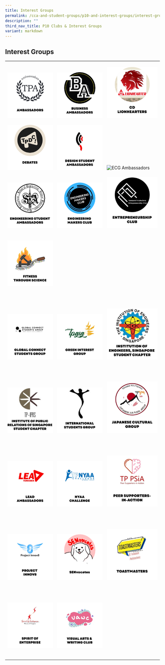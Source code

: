 ```yaml
---
title: Interest Groups
permalink: /cca-and-student-groups/p10-and-interest-groups/interest-groups/
description: ""
third_nav_title: P10 Clubs & Interest Groups
variant: markdown
---
```

## Interest Groups 

<div>
<table><tbody><tr>
					<td style="max-width:33%; vertical-align:bottom; border:none"><br>
<a href="/interest-groups/ambassadors/" style="text-decoration: none">
<img src="/images/Interest Groups/AMBASSADORS_button-01-v2.png" style="display:block;margin-left:auto;margin-right:auto;" alt="Ambassadors">
</a>
</td><td style="max-width:33%; vertical-align:bottom; border:none"><br>
<a href="/interest-groups/business-ambassadors/" style="text-decoration: none">
<img src="/images/Interest Groups/BA_button-01.png" style="display:block;margin-left:auto;margin-right:auto;" alt="Business Ambassadors">
</a>
</td>
					<td style="max-width:33%; vertical-align:bottom; border:none"><br>
<a href="/interest-groups/cd-lionhearters/" style="text-decoration: none">
<img src="/images/Interest Groups/LIONHEARTERS_button-01-v2.png" style="display:block;margin-left:auto;margin-right:auto;" alt="CD Lionhearters">
</a>
</td></tr><tr>
					<td style="max-width:33%; vertical-align:bottom; border:none"><br>
<a href="/interest-groups/debates/" style="text-decoration: none">
<img src="/images/Interest Groups/DEBATES_button-01-v2.png" style="display:block;margin-left:auto;margin-right:auto;" alt="Debates">
</a>
</td>
					<td style="max-width:33%; vertical-align:bottom; border:none"><br>
<a href="/interest-groups/design-student-ambassadors/" style="text-decoration: none">
<img src="/images/Interest Groups/DSA_button-01.png" style="display:block;margin-left:auto;margin-right:auto;" alt="Design Student Ambassadors">
</a>
						</td>
					<td style="max-width:33%; vertical-align:bottom; border:none"><br>
<a href="/interest-groups/ecgambassadors/" style="text-decoration: none">
<img src="https://hosting.photobucket.com/images/i/tracyng81/ECG_AMBASSADORS.png?width=320&amp;height=320&amp;fit=bounds" style="display:block;margin-left:auto;margin-right:auto;" alt="ECG Ambassadors">
</a>					
</td></tr><tr>
<td style="max-width:33%; vertical-align:bottom; border:none"><br>
<a href="/interest-groups/engineering-student-ambassadors/" style="text-decoration: none">
<img src="/images/Interest Groups/ESA_button-01.png" style="display:block;margin-left:auto;margin-right:auto;" alt="Engineering Student Ambassadors">
</a>
	</td><td style="max-width:33%; vertical-align:bottom; border:none"><br>
<a href="/interest-groups/engineering-makers-club/" style="text-decoration: none">
<img src="/images/Interest Groups/EMC_button-01.png" style="display:block;margin-left:auto;margin-right:auto;" alt="Engineering Makers Club">
</a>
</td>
	<td style="max-width:33%; vertical-align:bottom; border:none"><br>
<a href="/interest-groups/entrepreneurship-club/" style="text-decoration: none">
<img src="/images/Interest Groups/EC_button-01.png" style="display:block;margin-left:auto;margin-right:auto;" alt="Entrepreneurship Club">
</a>
</td>
					</tr>
					<tr><td style="max-width:33%; vertical-align:bottom; border:none"><br>
<a href="/interest-groups/fitness-through-science/" style="text-decoration: none">
&nbsp;&nbsp;&nbsp;&nbsp;&nbsp;&nbsp;&nbsp;&nbsp;&nbsp;&nbsp;&nbsp;&nbsp;&nbsp;&nbsp;&nbsp;&nbsp;&nbsp;&nbsp;&nbsp; <img src="/images/Interest Groups/FITS_button-01.png" style="display:block;margin-left:auto;margin-right:auto;" alt="Entrepreneurship Club">
&nbsp;&nbsp;&nbsp;&nbsp;&nbsp;&nbsp;&nbsp;&nbsp;&nbsp;&nbsp;&nbsp;&nbsp;&nbsp;&nbsp;&nbsp;&nbsp;&nbsp;&nbsp;&nbsp; 
&nbsp;&nbsp;&nbsp;&nbsp;&nbsp;&nbsp;&nbsp;&nbsp;&nbsp;&nbsp;&nbsp;&nbsp;&nbsp;&nbsp;&nbsp; </a>
&nbsp;&nbsp;&nbsp;&nbsp;&nbsp;&nbsp;&nbsp;&nbsp;&nbsp;&nbsp;&nbsp; </td></tr><tr><td style="max-width:33%; vertical-align:bottom; border:none"><br>
&nbsp;&nbsp;&nbsp;&nbsp;&nbsp;&nbsp;&nbsp;&nbsp;&nbsp;&nbsp;&nbsp;&nbsp;&nbsp;&nbsp;&nbsp; <a href="/interest-groups/global-connect-student-group/" style="text-decoration: none">
&nbsp;&nbsp;&nbsp;&nbsp;&nbsp;&nbsp;&nbsp;&nbsp;&nbsp;&nbsp;&nbsp;&nbsp;&nbsp;&nbsp;&nbsp;&nbsp;&nbsp;&nbsp;&nbsp; <img src="/images/Interest Groups/GCSG_button-01.png" style="display:block;margin-left:auto;margin-right:auto;" alt="Global Connect Student Group">
&nbsp;&nbsp;&nbsp;&nbsp;&nbsp;&nbsp;&nbsp;&nbsp;&nbsp;&nbsp;&nbsp;&nbsp;&nbsp;&nbsp;&nbsp;&nbsp;&nbsp;&nbsp;&nbsp; 
&nbsp;&nbsp;&nbsp;&nbsp;&nbsp;&nbsp;&nbsp;&nbsp;&nbsp;&nbsp;&nbsp;&nbsp;&nbsp;&nbsp;&nbsp; </a>
&nbsp;&nbsp;&nbsp;&nbsp;&nbsp;&nbsp;&nbsp;&nbsp;&nbsp;&nbsp;&nbsp; </td><td style="max-width:33%; vertical-align:bottom; border:none"><br>
&nbsp;&nbsp;&nbsp;&nbsp;&nbsp;&nbsp;&nbsp;&nbsp;&nbsp;&nbsp;&nbsp;&nbsp;&nbsp;&nbsp;&nbsp; <a href="/interest-groups/green-interest-group/" style="text-decoration: none">
&nbsp;&nbsp;&nbsp;&nbsp;&nbsp;&nbsp;&nbsp;&nbsp;&nbsp;&nbsp;&nbsp;&nbsp;&nbsp;&nbsp;&nbsp;&nbsp;&nbsp;&nbsp;&nbsp; <img src="/images/Interest Groups/GIG_button-01.png" style="display:block;margin-left:auto;margin-right:auto;" alt="Green Interest Group">
&nbsp;&nbsp;&nbsp;&nbsp;&nbsp;&nbsp;&nbsp;&nbsp;&nbsp;&nbsp;&nbsp;&nbsp;&nbsp;&nbsp;&nbsp;&nbsp;&nbsp;&nbsp;&nbsp; 
&nbsp;&nbsp;&nbsp;&nbsp;&nbsp;&nbsp;&nbsp;&nbsp;&nbsp;&nbsp;&nbsp;&nbsp;&nbsp;&nbsp;&nbsp; </a>
&nbsp;&nbsp;&nbsp;&nbsp;&nbsp;&nbsp;&nbsp;&nbsp;&nbsp;&nbsp;&nbsp; </td>
					<td style="max-width:33%; vertical-align:bottom; border:none"><br>
&nbsp;&nbsp;&nbsp;&nbsp;&nbsp;&nbsp;&nbsp;&nbsp;&nbsp;&nbsp;&nbsp;&nbsp;&nbsp;&nbsp;&nbsp; <a href="/interest-groups/ies-student-chapter/" style="text-decoration: none">
&nbsp;&nbsp;&nbsp;&nbsp;&nbsp;&nbsp;&nbsp;&nbsp;&nbsp;&nbsp;&nbsp;&nbsp;&nbsp;&nbsp;&nbsp;&nbsp;&nbsp;&nbsp;&nbsp; <img src="/images/Interest Groups/IES_button-01.png" style="display:block;margin-left:auto;margin-right:auto;" alt="Institution of Engineers, Singapore Student Chapter">
&nbsp;&nbsp;&nbsp;&nbsp;&nbsp;&nbsp;&nbsp;&nbsp;&nbsp;&nbsp;&nbsp;&nbsp;&nbsp;&nbsp;&nbsp;&nbsp;&nbsp;&nbsp;&nbsp; 
&nbsp;&nbsp;&nbsp;&nbsp;&nbsp;&nbsp;&nbsp;&nbsp;&nbsp;&nbsp;&nbsp;&nbsp;&nbsp;&nbsp;&nbsp; </a>
&nbsp;&nbsp;&nbsp;&nbsp;&nbsp;&nbsp;&nbsp;&nbsp;&nbsp;&nbsp;&nbsp; </td></tr><tr>
					<td style="max-width:33%; vertical-align:bottom; border:none"><br>
&nbsp;&nbsp;&nbsp;&nbsp;&nbsp;&nbsp;&nbsp;&nbsp;&nbsp;&nbsp;&nbsp;&nbsp;&nbsp;&nbsp;&nbsp; <a href="/interest-groups/iprs-student-chapter/" style="text-decoration: none">
&nbsp;&nbsp;&nbsp;&nbsp;&nbsp;&nbsp;&nbsp;&nbsp;&nbsp;&nbsp;&nbsp;&nbsp;&nbsp;&nbsp;&nbsp;&nbsp;&nbsp;&nbsp;&nbsp; <img src="/images/Interest Groups/IPRS_button-01-v2.png" style="display:block;margin-left:auto;margin-right:auto;" alt="Institute of Public Relations of Singapore Student Chapter">
&nbsp;&nbsp;&nbsp;&nbsp;&nbsp;&nbsp;&nbsp;&nbsp;&nbsp;&nbsp;&nbsp;&nbsp;&nbsp;&nbsp;&nbsp;&nbsp;&nbsp;&nbsp;&nbsp; 
&nbsp;&nbsp;&nbsp;&nbsp;&nbsp;&nbsp;&nbsp;&nbsp;&nbsp;&nbsp;&nbsp;&nbsp;&nbsp;&nbsp;&nbsp; </a>
&nbsp;&nbsp;&nbsp;&nbsp;&nbsp;&nbsp;&nbsp;&nbsp;&nbsp;&nbsp;&nbsp; </td>
					<td style="max-width:33%; vertical-align:bottom; border:none"><br>
&nbsp;&nbsp;&nbsp;&nbsp;&nbsp;&nbsp;&nbsp;&nbsp;&nbsp;&nbsp;&nbsp;&nbsp;&nbsp;&nbsp;&nbsp; <a href="/interest-groups/international-students-group/" style="text-decoration: none">
&nbsp;&nbsp;&nbsp;&nbsp;&nbsp;&nbsp;&nbsp;&nbsp;&nbsp;&nbsp;&nbsp;&nbsp;&nbsp;&nbsp;&nbsp;&nbsp;&nbsp;&nbsp;&nbsp; <img src="/images/Interest Groups/ISG_button-01-v2.png" style="display:block;margin-left:auto;margin-right:auto;" alt="International Students Group">
&nbsp;&nbsp;&nbsp;&nbsp;&nbsp;&nbsp;&nbsp;&nbsp;&nbsp;&nbsp;&nbsp;&nbsp;&nbsp;&nbsp;&nbsp;&nbsp;&nbsp;&nbsp;&nbsp; 
&nbsp;&nbsp;&nbsp;&nbsp;&nbsp;&nbsp;&nbsp;&nbsp;&nbsp;&nbsp;&nbsp;&nbsp;&nbsp;&nbsp;&nbsp; </a>
&nbsp;&nbsp;&nbsp;&nbsp;&nbsp;&nbsp;&nbsp;&nbsp;&nbsp;&nbsp;&nbsp; </td><td style="max-width:33%; vertical-align:bottom; border:none"><br>
&nbsp;&nbsp;&nbsp; &nbsp;&nbsp;&nbsp;&nbsp;&nbsp;&nbsp;&nbsp;&nbsp;&nbsp;&nbsp;&nbsp;&nbsp;<a href="/interest-groups/japanese-cultural-group/" style="text-decoration: none">
&nbsp;&nbsp;&nbsp;&nbsp;&nbsp;&nbsp;&nbsp;&nbsp;&nbsp;&nbsp;&nbsp;&nbsp;&nbsp;&nbsp;&nbsp;&nbsp;&nbsp;&nbsp;&nbsp; <img src="/images/Interest Groups/JCG_button-01.png" style="display:block;margin-left:auto;margin-right:auto;" alt="Japanese Cultural Group">
&nbsp;&nbsp;&nbsp;&nbsp;&nbsp;&nbsp;&nbsp;&nbsp;&nbsp;&nbsp;&nbsp;&nbsp;&nbsp;&nbsp;&nbsp;&nbsp;&nbsp;&nbsp;&nbsp; 
&nbsp;&nbsp;&nbsp;&nbsp;&nbsp;&nbsp;&nbsp;&nbsp;&nbsp;&nbsp;&nbsp;&nbsp;&nbsp;&nbsp;&nbsp; </a>
&nbsp;&nbsp;&nbsp;&nbsp;&nbsp;&nbsp;&nbsp;&nbsp;&nbsp;&nbsp;&nbsp; </td></tr><tr><td style="max-width:33%; vertical-align:bottom; border:none"><br>
&nbsp;&nbsp;&nbsp;&nbsp;&nbsp;&nbsp;&nbsp;&nbsp;&nbsp;&nbsp;&nbsp;&nbsp;&nbsp;&nbsp;&nbsp; <a href="/interest-groups/LEAD-ambassadors/" style="text-decoration: none">
&nbsp;&nbsp;&nbsp;&nbsp;&nbsp;&nbsp;&nbsp;&nbsp;&nbsp;&nbsp;&nbsp;&nbsp;&nbsp;&nbsp;&nbsp;&nbsp;&nbsp;&nbsp;&nbsp; <img src="/images/Interest Groups/LEAD_button-01.png" style="display:block;margin-left:auto;margin-right:auto;" alt="LEAD Ambassadors">
&nbsp;&nbsp;&nbsp;&nbsp;&nbsp;&nbsp;&nbsp;&nbsp;&nbsp;&nbsp;&nbsp;&nbsp;&nbsp;&nbsp;&nbsp;&nbsp;&nbsp;&nbsp;&nbsp; 
&nbsp;&nbsp;&nbsp;&nbsp;&nbsp;&nbsp;&nbsp;&nbsp;&nbsp;&nbsp;&nbsp;&nbsp;&nbsp;&nbsp;&nbsp; </a>
&nbsp;&nbsp;&nbsp;&nbsp;&nbsp;&nbsp;&nbsp;&nbsp;&nbsp;&nbsp;&nbsp; </td><td style="max-width:33%; vertical-align:bottom; border:none"><br>
&nbsp;&nbsp;&nbsp;&nbsp;&nbsp;&nbsp;&nbsp;&nbsp;&nbsp;&nbsp;&nbsp;&nbsp;&nbsp;&nbsp;&nbsp; <a href="/interest-groups/nyaa-challenge/" style="text-decoration: none">
&nbsp;&nbsp;&nbsp;&nbsp;&nbsp;&nbsp;&nbsp;&nbsp;&nbsp;&nbsp;&nbsp;&nbsp;&nbsp;&nbsp;&nbsp;&nbsp;&nbsp;&nbsp;&nbsp; <img src="/images/Interest Groups/NYAA_button-01.png" style="display:block;margin-left:auto;margin-right:auto;" alt="NYAA Challenge">
&nbsp;&nbsp;&nbsp;&nbsp;&nbsp;&nbsp;&nbsp;&nbsp;&nbsp;&nbsp;&nbsp;&nbsp;&nbsp;&nbsp;&nbsp;&nbsp;&nbsp;&nbsp;&nbsp; 
&nbsp;&nbsp;&nbsp;&nbsp;&nbsp;&nbsp;&nbsp;&nbsp;&nbsp;&nbsp;&nbsp;&nbsp;&nbsp;&nbsp;&nbsp; </a>
&nbsp;&nbsp;&nbsp;&nbsp;&nbsp;&nbsp;&nbsp;&nbsp;&nbsp;&nbsp;&nbsp; </td><td style="max-width:33%; vertical-align:bottom; border:none"><br>
&nbsp;&nbsp;&nbsp;&nbsp;&nbsp;&nbsp;&nbsp;&nbsp;&nbsp;&nbsp;&nbsp;&nbsp;&nbsp;&nbsp;&nbsp; <a href="/interest-groups/peer-supporters-in-action/" style="text-decoration: none">
&nbsp;&nbsp;&nbsp;&nbsp;&nbsp;&nbsp;&nbsp;&nbsp;&nbsp;&nbsp;&nbsp;&nbsp;&nbsp;&nbsp;&nbsp;&nbsp;&nbsp;&nbsp;&nbsp; <img src="/images/Interest Groups/PSIA_button-01.png" style="display:block;margin-left:auto;margin-right:auto;" alt="Peer Supporters-in-Action">
&nbsp;&nbsp; &nbsp;&nbsp;&nbsp;&nbsp;&nbsp;&nbsp;&nbsp;&nbsp;&nbsp;&nbsp;&nbsp;&nbsp;&nbsp;&nbsp;&nbsp;&nbsp;&nbsp;
&nbsp;&nbsp;&nbsp;&nbsp;&nbsp;&nbsp;&nbsp;&nbsp;&nbsp;&nbsp;&nbsp;&nbsp;&nbsp;&nbsp;&nbsp; </a>
&nbsp;&nbsp;&nbsp;&nbsp;&nbsp;&nbsp;&nbsp;&nbsp;&nbsp;&nbsp;&nbsp; </td></tr><tr><td style="max-width:33%; vertical-align:bottom; border:none"><br>
&nbsp;&nbsp;&nbsp;&nbsp;&nbsp;&nbsp;&nbsp;&nbsp;&nbsp;&nbsp;&nbsp;&nbsp;&nbsp;&nbsp;&nbsp; <a href="/interest-groups/project-innov8/" style="text-decoration: none">
&nbsp;&nbsp;&nbsp;&nbsp;&nbsp;&nbsp;&nbsp;&nbsp;&nbsp;&nbsp;&nbsp;&nbsp;&nbsp;&nbsp;&nbsp;&nbsp;&nbsp;&nbsp;&nbsp; <img src="/images/Interest Groups/PROJECT INNOV8_button-01.png" style="display:block;margin-left:auto;margin-right:auto;" alt="Project Innov8">
&nbsp;&nbsp;&nbsp;&nbsp;&nbsp;&nbsp;&nbsp;&nbsp;&nbsp;&nbsp;&nbsp;&nbsp;&nbsp;&nbsp;&nbsp;&nbsp;&nbsp;&nbsp;&nbsp; 
&nbsp;&nbsp;&nbsp;&nbsp;&nbsp;&nbsp;&nbsp;&nbsp;&nbsp;&nbsp;&nbsp;&nbsp;&nbsp;&nbsp;&nbsp; </a>
&nbsp;&nbsp;&nbsp;&nbsp;&nbsp;&nbsp;&nbsp;&nbsp;&nbsp;&nbsp;&nbsp; </td><td style="max-width:33%; vertical-align:bottom; border:none"><br>
&nbsp;&nbsp;&nbsp;&nbsp;&nbsp;&nbsp;&nbsp;&nbsp;&nbsp;&nbsp;&nbsp;&nbsp;&nbsp;&nbsp;&nbsp; <a href="/interest-groups/senvocates/" style="text-decoration: none">
&nbsp;&nbsp;&nbsp;&nbsp;&nbsp;&nbsp;&nbsp;&nbsp;&nbsp;&nbsp;&nbsp;&nbsp;&nbsp;&nbsp;&nbsp;&nbsp;&nbsp;&nbsp;&nbsp; <img src="/images/Interest Groups/SENVOCATES_button-01.png" style="display:block;margin-left:auto;margin-right:auto;" alt="SENvocates">
&nbsp;&nbsp;&nbsp;&nbsp;&nbsp;&nbsp;&nbsp;&nbsp;&nbsp;&nbsp;&nbsp;&nbsp;&nbsp;&nbsp;&nbsp;&nbsp;&nbsp;&nbsp;&nbsp; 
&nbsp;&nbsp;&nbsp;&nbsp;&nbsp;&nbsp;&nbsp;&nbsp;&nbsp;&nbsp;&nbsp;&nbsp;&nbsp;&nbsp;&nbsp; </a>
&nbsp;&nbsp;&nbsp;&nbsp;&nbsp;&nbsp;&nbsp;&nbsp;&nbsp;&nbsp;&nbsp; </td><td style="max-width:33%; vertical-align:bottom; border:none"><br>
&nbsp;&nbsp;&nbsp;&nbsp;&nbsp;&nbsp;&nbsp;&nbsp;&nbsp;&nbsp;&nbsp;&nbsp;&nbsp;&nbsp;&nbsp; <a href="/interest-groups/toastmasters/" style="text-decoration: none">
&nbsp;&nbsp;&nbsp;&nbsp;&nbsp;&nbsp;&nbsp;&nbsp;&nbsp;&nbsp;&nbsp;&nbsp;&nbsp;&nbsp;&nbsp;&nbsp;&nbsp;&nbsp;&nbsp; <img src="/images/Interest Groups/TOASTMASTERS_button-01.png" style="display:block;margin-left:auto;margin-right:auto;" alt="Toastmasters">
&nbsp;&nbsp;&nbsp;&nbsp;&nbsp;&nbsp;&nbsp;&nbsp;&nbsp;&nbsp;&nbsp;&nbsp;&nbsp;&nbsp;&nbsp;&nbsp;&nbsp;&nbsp;&nbsp; 
&nbsp;&nbsp;&nbsp;&nbsp;&nbsp;&nbsp;&nbsp;&nbsp;&nbsp;&nbsp;&nbsp;&nbsp;&nbsp;&nbsp;&nbsp; </a>
&nbsp;&nbsp;&nbsp;&nbsp;&nbsp;&nbsp;&nbsp;&nbsp;&nbsp;&nbsp;&nbsp; </td></tr><tr>
					<td style="max-width:33%; vertical-align:bottom; border:none"><br>
&nbsp;&nbsp;&nbsp;&nbsp;&nbsp;&nbsp;&nbsp;&nbsp;&nbsp;&nbsp;&nbsp;&nbsp;&nbsp;&nbsp;&nbsp; <a href="/interest-groups/spirit-of-enterprise/" style="text-decoration: none">
&nbsp;&nbsp;&nbsp;&nbsp;&nbsp;&nbsp;&nbsp;&nbsp;&nbsp;&nbsp;&nbsp;&nbsp;&nbsp;&nbsp;&nbsp;&nbsp;&nbsp;&nbsp;&nbsp; <img src="/images/Interest Groups/SOE_button-01-v2.png" style="display:block;margin-left:auto;margin-right:auto;" alt="Spirit of Enterprise">
&nbsp;&nbsp;&nbsp;&nbsp;&nbsp;&nbsp;&nbsp;&nbsp;&nbsp;&nbsp;&nbsp;&nbsp;&nbsp;&nbsp;&nbsp;&nbsp;&nbsp;&nbsp;&nbsp; 
&nbsp;&nbsp;&nbsp;&nbsp;&nbsp;&nbsp;&nbsp;&nbsp;&nbsp;&nbsp;&nbsp;&nbsp;&nbsp;&nbsp;&nbsp; </a>
&nbsp;&nbsp;&nbsp;&nbsp;&nbsp;&nbsp;&nbsp;&nbsp;&nbsp;&nbsp;&nbsp; </td><td style="max-width:33%; vertical-align:bottom; border:none"><br>
&nbsp;&nbsp;&nbsp;&nbsp;&nbsp;&nbsp;&nbsp;&nbsp;&nbsp;&nbsp;&nbsp;&nbsp;&nbsp;&nbsp;&nbsp; <a href="/interest-groups/visual-arts-and-writing-club/" style="text-decoration: none">
&nbsp;&nbsp;&nbsp;&nbsp;&nbsp;&nbsp;&nbsp;&nbsp;&nbsp;&nbsp;&nbsp;&nbsp;&nbsp;&nbsp;&nbsp;&nbsp;&nbsp;&nbsp;&nbsp; <img src="/images/Interest Groups/VAWC_button-01.png" style="display:block;margin-left:auto;margin-right:auto;" alt="Visual Arts &amp; Writing Club">
&nbsp;&nbsp;&nbsp;&nbsp;&nbsp;&nbsp;&nbsp;&nbsp;&nbsp;&nbsp;&nbsp;&nbsp;&nbsp;&nbsp;&nbsp;&nbsp;&nbsp;&nbsp;&nbsp; 
&nbsp;&nbsp;&nbsp;&nbsp;&nbsp;&nbsp;&nbsp;&nbsp;&nbsp;&nbsp;&nbsp;&nbsp;&nbsp;&nbsp;&nbsp; </a>
&nbsp;&nbsp;&nbsp;&nbsp;&nbsp;&nbsp;&nbsp;&nbsp;&nbsp;&nbsp;&nbsp; </td></tr></tbody></table>
</div>